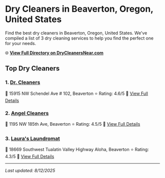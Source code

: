 # Dry Cleaners in Beaverton, Oregon, United States

Find the best dry cleaners in Beaverton, Oregon, United States. We've compiled a list of 3 dry cleaning services to help you find the perfect one for your needs.

🌐 **[View Full Directory on DryCleanersNear.com](https://drycleanersnear.com/city/US/Oregon/Beaverton)**

## Top Dry Cleaners

### 1. [Dr. Cleaners](https://drycleanersnear.com/dryCleaner/68955a6182a21f618f14c23b/dr-cleaners)
📍 15915 NW Schendel Ave # 102, Beaverton
⭐ Rating: 4.6/5
🔗 [View Full Details](https://drycleanersnear.com/dryCleaner/68955a6182a21f618f14c23b/dr-cleaners)

### 2. [Angel Cleaners](https://drycleanersnear.com/dryCleaner/68955a4d82a21f618f14c19f/angel-cleaners)
📍 1195 NW 185th Ave, Beaverton
⭐ Rating: 4.5/5
🔗 [View Full Details](https://drycleanersnear.com/dryCleaner/68955a4d82a21f618f14c19f/angel-cleaners)

### 3. [Laura's Laundromat](https://drycleanersnear.com/dryCleaner/68955a3882a21f618f14bfbd/laura-s-laundromat)
📍 18669 Southwest Tualatin Valley Highway Aloha, Beaverton
⭐ Rating: 4.3/5
🔗 [View Full Details](https://drycleanersnear.com/dryCleaner/68955a3882a21f618f14bfbd/laura-s-laundromat)


---

*Last updated: 8/12/2025*
